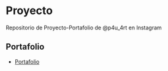 # Proyecto 

Repositorio de Proyecto-Portafolio de @p4u_4rt en Instagram

## Portafolio

 - [Portafolio](https://PaulaQR.github.io/Proyecto/Portafolio)